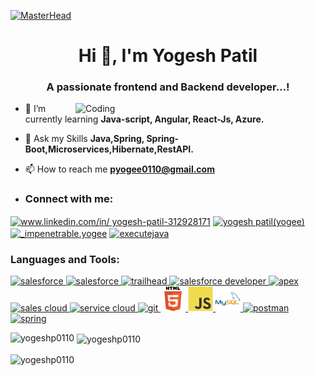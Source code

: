 [![MasterHead](https://user-images.githubusercontent.com/74038190/241765440-80728820-e06b-4f96-9c9e-9df46f0cc0a5.gif)](https://rishavchanda.io)
<h1 align="center">Hi 👋, I'm Yogesh Patil</h1>
<h3 align="center">A passionate frontend and Backend developer...!</h3>
<img align="right" alt="Coding" width="400" src="https://cdn.dribbble.com/users/1162077/screenshots/3848914/programmer.gif">

- 🌱 I’m currently learning **Java-script, Angular, React-Js, Azure.**

- 💬 Ask my Skills **Java,Spring, Spring-Boot,Microservices,Hibernate,RestAPI.**

- 📫 How to reach me **pyogee0110@gmail.com**
- <h3 align="left">Connect with me:</h3>
<p align="left">
<a href="https://linkedin.com/in/www.linkedin.com/in/ yogesh-patil-312928171" target="blank"><img align="center" src="https://raw.githubusercontent.com/rahuldkjain/github-profile-readme-generator/master/src/images/icons/Social/linked-in-alt.svg" alt="www.linkedin.com/in/ yogesh-patil-312928171" height="30" width="40" /></a>
<a href="https://fb.com/yogesh patil(yogee)" target="blank"><img align="center" src="https://raw.githubusercontent.com/rahuldkjain/github-profile-readme-generator/master/src/images/icons/Social/facebook.svg" alt="yogesh patil(yogee)" height="30" width="40" /></a>
<a href="https://instagram.com/_impenetrable.yogee" target="blank"><img align="center" src="https://raw.githubusercontent.com/rahuldkjain/github-profile-readme-generator/master/src/images/icons/Social/instagram.svg" alt="_impenetrable.yogee" height="30" width="40" /></a>
<a href="https://www.youtube.com/c/executejava" target="blank"><img align="center" src="https://raw.githubusercontent.com/rahuldkjain/github-profile-readme-generator/master/src/images/icons/Social/youtube.svg" alt="executejava" height="30" width="40" /></a>
</p>


<h3 align="left">Languages and Tools:</h3>
<p align="left">
 <a href="https://www.salesforce.com/trailblazer/iv186wcjhjrvwvky9b" target="_blank" rel="noreferrer">
    <img src="https://salesforcegeek.in/wp-content/uploads/2023/11/complete-salesforce-ROADMAP-1024x576.png" alt="salesforce" width="40" height="40"/>
  </a>
  <a href="https://www.salesforce.com" target="_blank" rel="noreferrer">
    <img src="https://th.bing.com/th/id/OIP.EUn3FKOzzzVbHedT6Vbq_gHaHk?rs=1&pid=ImgDetMain" alt="salesforce" width="40" height="40"/>
  </a>
   <a href="https://trailhead.salesforce.com/" target="_blank" rel="noreferrer">
    <img src="https://www.vhv.rs/dpng/d/422-4226615_salesforce-trailhead-logo-png-transparent-png.png" alt="trailhead" width="40" height="40"/>
  </a>
  <a href="https://developer.salesforce.com" target="_blank" rel="noreferrer">
    <img src="https://th.bing.com/th/id/R.37e424c3c886c136e0b4869cb6ef7a4d?rik=gPBLu6o4ctW4JA&riu=http%3a%2f%2ftheblogreaders.com%2fwp-content%2fuploads%2f2015%2f09%2fSalesforce-Developer.png&ehk=C5ooZl5%2fTK3xgVirIMa%2bZf%2fVkwJeWQoSG3nrs%2fiZQGo%3d&risl=&pid=ImgRaw&r=0" alt="salesforce developer" width="40" height="40"/>
  </a>
  <a href="https://developer.salesforce.com/docs/atlas.en-us.apexcode.meta/apexcode/apex_intro.htm" target="_blank" rel="noreferrer">
    <img src="https://www.vectorlogo.zone/logos/apache_apex/apache_apex-icon.svg" alt="apex" width="40" height="40"/>
  </a>
  
  <a href="https://www.salesforce.com/solutions/sales-cloud/" target="_blank" rel="noreferrer">
    <img src="https://strategicgrowthinc.com/wp-content/uploads/2018/02/Cloud-Circle-Blue-Border-Sales-Cloud.png" alt="sales cloud" width="40" height="40"/>
  </a>
  <a href="https://www.salesforce.com/solutions/service-cloud/" target="_blank" rel="noreferrer">
    <img src="https://www.kcloudtechnologies.com/wp-content/uploads/2022/11/FinanceServiceCloudLogo.png" alt="service cloud" width="40" height="40"/>
  </a>
  <a href="https://git-scm.com/" target="_blank" rel="noreferrer">
    <img src="https://www.vectorlogo.zone/logos/git-scm/git-scm-icon.svg" alt="git" width="40" height="40"/>
  </a>
  <a href="https://www.w3.org/html/" target="_blank" rel="noreferrer">
    <img src="https://raw.githubusercontent.com/devicons/devicon/master/icons/html5/html5-original-wordmark.svg" alt="html5" width="40" height="40"/>
  </a>
  <a href="https://developer.mozilla.org/en-US/docs/Web/JavaScript" target="_blank" rel="noreferrer">
    <img src="https://raw.githubusercontent.com/devicons/devicon/master/icons/javascript/javascript-original.svg" alt="javascript" width="40" height="40"/>
  </a>
  <a href="https://www.mysql.com/" target="_blank" rel="noreferrer">
    <img src="https://raw.githubusercontent.com/devicons/devicon/master/icons/mysql/mysql-original-wordmark.svg" alt="mysql" width="40" height="40"/>
  </a>
  <a href="https://postman.com" target="_blank" rel="noreferrer">
    <img src="https://www.vectorlogo.zone/logos/getpostman/getpostman-icon.svg" alt="postman" width="40" height="40"/>
  </a>
  <a href="https://spring.io/" target="_blank" rel="noreferrer">
    <img src="https://www.vectorlogo.zone/logos/springio/springio-icon.svg" alt="spring" width="40" height="40"/>
  </a>
 
</p>

<p><img align="left" src="https://github-readme-stats.vercel.app/api/top-langs?username=yogeshp0110&show_icons=true&locale=en&layout=compact" alt="yogeshp0110" /></p>

<p>&nbsp;<img align="center" src="https://github-readme-stats.vercel.app/api?username=yogeshp0110&show_icons=true&locale=en" alt="yogeshp0110" /></p>

<p><img align="center" src="https://github-readme-streak-stats.herokuapp.com/?user=yogeshp0110&" alt="yogeshp0110" /></p>

